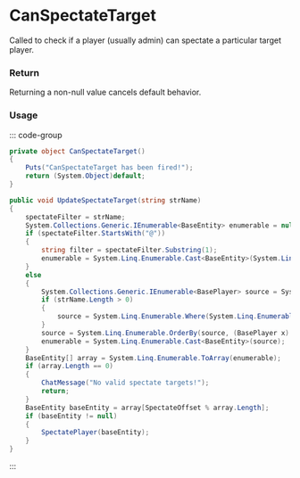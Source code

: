<Badge type="danger" text="Carbon Compatible"/><Badge type="warning" text="Oxide Compatible"/>
# CanSpectateTarget
Called to check if a player (usually admin) can spectate a particular target player.
### Return
Returning a non-null value cancels default behavior.

### Usage
::: code-group
```csharp [Example]
private object CanSpectateTarget()
{
	Puts("CanSpectateTarget has been fired!");
	return (System.Object)default;
}
```
```csharp [Source — Assembly-CSharp @ BasePlayer]
public void UpdateSpectateTarget(string strName)
{
	spectateFilter = strName;
	System.Collections.Generic.IEnumerable<BaseEntity> enumerable = null;
	if (spectateFilter.StartsWith("@"))
	{
		string filter = spectateFilter.Substring(1);
		enumerable = System.Linq.Enumerable.Cast<BaseEntity>(System.Linq.Enumerable.Where(System.Linq.Enumerable.Where(BaseNetworkable.serverEntities, (BaseNetworkable x) => UnityEngine.StringEx.Contains(x.name, filter, System.Globalization.CompareOptions.IgnoreCase)), (BaseNetworkable x) => x != this));
	}
	else
	{
		System.Collections.Generic.IEnumerable<BasePlayer> source = System.Linq.Enumerable.Where(activePlayerList, (BasePlayer x) => !x.IsSpectating() && !x.IsDead() && !x.IsSleeping());
		if (strName.Length > 0)
		{
			source = System.Linq.Enumerable.Where(System.Linq.Enumerable.Where(source, (BasePlayer x) => UnityEngine.StringEx.Contains(x.displayName, spectateFilter, System.Globalization.CompareOptions.IgnoreCase) || x.UserIDString.Contains(spectateFilter)), (BasePlayer x) => x != this);
		}
		source = System.Linq.Enumerable.OrderBy(source, (BasePlayer x) => x.displayName);
		enumerable = System.Linq.Enumerable.Cast<BaseEntity>(source);
	}
	BaseEntity[] array = System.Linq.Enumerable.ToArray(enumerable);
	if (array.Length == 0)
	{
		ChatMessage("No valid spectate targets!");
		return;
	}
	BaseEntity baseEntity = array[SpectateOffset % array.Length];
	if (baseEntity != null)
	{
		SpectatePlayer(baseEntity);
	}
}

```
:::
